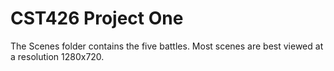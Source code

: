 # CST426 Project One

The Scenes folder contains the five battles.
Most scenes are best viewed at a resolution 1280x720.
